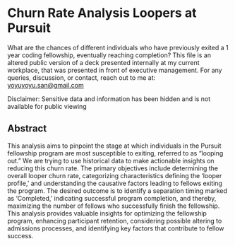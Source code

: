 # Churn Rate Analysis Loopers at Pursuit
What are the chances of different individuals who have previously exited a 1 year coding fellowship, eventually reaching completion? This file is an altered public version of a deck presented internally at my current workplace, that was presented in front of executive management. For any queries, discussion, or contact, reach out to me at: yoyuyoyu.san@gmail.com

Disclaimer: Sensitive data and information has been hidden and is not available for public viewing

## **Abstract**
This analysis aims to pinpoint the stage at which individuals in the Pursuit fellowship program are most susceptible to exiting, referred to as “looping out.” We are trying to use historical data to make actionable insights on reducing this churn rate. The primary objectives include determining the overall looper churn rate, categorizing characteristics defining the ‘looper profile,’ and understanding the causative factors leading to fellows exiting the program. The desired outcome is to identify a separation timing marked as ‘Completed,’ indicating successful program completion, and thereby, maximizing the number of fellows who successfully finish the fellowship. This analysis provides valuable insights for optimizing the fellowship program, enhancing participant retention, considering possible altering to admissions processes, and identifying key factors that contribute to fellow success.
